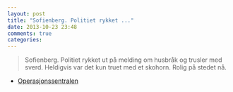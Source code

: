 ```yaml
---
layout: post
title: "Sofienberg. Politiet rykket ..."
date: 2013-10-23 23:48
comments: true
categories: 
---
```


> Sofienberg. Politiet rykket ut på melding om husbråk og trusler med sverd. Heldigvis var det kun truet med et skohorn. Rolig på stedet nå.
- [Operasjonssentralen](https://twitter.com/oslopolitiops/status/393267794826895360)
